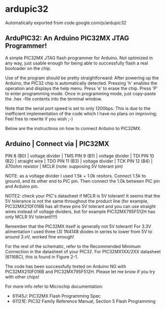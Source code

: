 # ardupic32
Automatically exported from code.google.com/p/ardupic32

ArduPIC32: An Arduino PIC32MX JTAG Programmer!
---------------------------------------------------
A simple PIC32MX JTAG flash programmer for Arduino. Not optimized in
any way, just usable enough for being able to successfully flash a real
booloader on the chip.

Use of the program should be pretty straightforward: After powering up
the Arduino, the PIC32 chip is automatically detected. Pressing 'h'
enables the operation and displays the help menu. Press 'e' to erase
the chip. Press 'P' to enter programming mode. Once in programming mode,
just copy-paste the .hex -file contents into the terminal window.

Note that the serial port speed is set to only 1200bps. This is due to the
inefficient implementation of the code which I have no plans on improving;
Feel free to rewrite if you wish ;-)

Below are the instructinos on how to connect Arduino to PIC32MX.

Arduino | Connect via | PIC32MX
---------------------------------------
PIN 8 (B0) | voltage divider | TMS
PIN 9 (B1) | voltage divider | TDI
PIN 10 (B2) | straight wire | TDO
PIN 11 (B3) | voltage divider | TCK
PIN 12 (B4) | 470ohm resistor | MCLR (note: supposing 5V tolerant pin)

NOTE: as a voltage divider I used 1.5k + 1.0k resitors. Connect 1.5k to ground,
and its other end to PIC pin. Then connect the 1.0k between PIC pin and
Arduino pin.

NOTE2: check your PIC's datasheet if MCLR is 5V tolerant! It seems that the 5V
tolerance is not the same throughout the product line (for example,
PIC32MX210F016B has all these pins 5V tolerant and you can use straight
wires instead of voltage dividers, but for example PIC32MX795F512H has
only MCLR 5V tolerant!!!!)

Remember that the PIC32MX itself is generally not 5V tolerant!
For 3.3V alimentation I used three (3) 1N4148 diodes in series
to lower from 5V to around 3.xV, worked fine enough!

For the rest of the schematic, refer to the Recommended
Minimum Connection in the datasheet of your PIC32.
For PIC32MX1XX/2XX datasheet (61168C), this is found in Figure 2-1.

The code has been successfully tested on Arduino NG with PIC32MX210F016B and
PIC32MX795F512H. Please let me know if you try with other chips!

For more info refer to Microchip documentation:
 - 61145J: PIC32MX Flash Programming Spec
 - 61121E: PIC32 Family Reference Manual, Section 5 Flash Programming 
